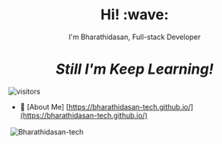 <h1 align='center'> Hi! :wave:</h1>
<p align='center'>
I'm Bharathidasan, Full-stack Developer
</p>

<h1 align='center'><i>Still I'm Keep Learning!</i></h1>

 ![visitors]( https://visitor-badge.glitch.me/badge?page_id=Bharathidasan-tech.Bharathidasan-tech )
 
 - 📄 [About Me] [https://bharathidasan-tech.github.io/](https://bharathidasan-tech.github.io/)

<p>&nbsp;<img align="center" src="https://github-readme-stats.vercel.app/api?username=Bharathidasan-tech&show_icons=true&locale=en" alt="Bharathidasan-tech" /></p>
